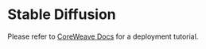 # Stable Diffusion
Please refer to [CoreWeave Docs](https://docs.coreweave.com/machine-learning-and-ai/inference/examples/pytorch-jax/hugging-face/pytorch-hugging-face-diffusers-stable-diffusion-text-to-image) for a deployment tutorial. 
